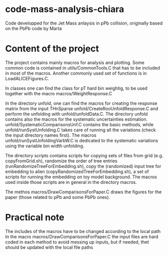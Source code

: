 # code-mass-analysis-chiara
Code developped for the Jet Mass anlaysis in pPb collision, originally based on the PbPb code by Marta

# Content of the project
The project contains mainly macros for analysis and plotting. Some common code is contained in utils/CommonTools.C that has to be included in most of the macros. Another commonly used set of functions is in LoadALICEFigures.C.

In classes one can find the class for pT hard bin weightig, to be used together with the macro macros/WeightResponse.C

In  the directory unfold, one can find the macros for creating the response matrix from the input THnSparse unfold/CreateRooUnfoldResponse.C and perform the unfolding with unfold/unfoldData.C. 
The directory unfold contains also the macros for the systematic uncertainties estimation. unfold/SystematicComparisonsUnf.C contains the basic methods, while unfold/runSystUnfolding.C takes care of running all the variations (check the input directory names first). The macros unfold/runSystUnfoldingVarbW.C is dedicated to the systematic variations using the variable bin width unfolding.

The directory scripts contains scripts for copying sets of files from grid (e.g. copyFromGrid.sh), randomize the order of tree entries (runRandomizeTreeForEmbedding.sh), copy the (randomized) input tree for embedding to alien (copyRandomizedTreeForEmbedding.sh), a set of scripts for running the embedding on toy model background.
The macros used inside those scripts are in general in the directory macros.

The methos macros/DrawComparisonsForPaper.C draws the figures for the paper (those related to pPb and some PbPb ones).

# Practical note
The includes of the macros have to be changed according to the local path
In the macro macros/DrawComparisonsForPaper.C the input files are hard coded in each method to avoid messing up inputs, but if needed, thet should be updated with the local file paths
